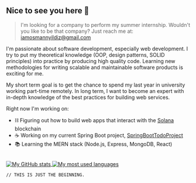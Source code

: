 ## Nice to see you here 👋


> I'm looking for a company to perform my summer internship.
> Wouldn't you like to be that company?
> Just reach me at: [iamosmannyildiz@gmail.com](mailto:iamosmannyildiz@gmail.com)


I'm passionate about software development, especially web development. I try to put my theoretical knowledge (OOP, design patterns, SOLID principles) into practice by producing high quality code. Learning new methodologies for writing scalable and maintainable software products is exciting for me.

My short term goal is to get the chance to spend my last year in university working part-time remotely. In long term, I want to become an expert with in-depth knowledge of the best practices for building web services.


Right now I'm working on:
- ⛓️ Figuring out how to build web apps that interact with the [Solana](https://solana.com) blockchain
- ☕ Working on my current Spring Boot project, [SpringBootTodoProject](https://github.com/osmannyildiz/SpringBootTodoProjectBackend)
- 📚 Learning the MERN stack (Node.js, Express, MongoDB, React)


<br>

<a href="#">
	<img src="https://github-readme-stats.vercel.app/api?username=osmannyildiz&theme=radical&hide=issues&show_icons=true&include_all_commits=true" alt="My GitHub stats" align="center">
</a>
<a href="#">
	<img src="https://github-readme-stats.vercel.app/api/top-langs?username=osmannyildiz&theme=radical&hide=html&layout=compact&langs_count=6" alt="My most used languages" align="center">
</a>


<br>

`// THIS IS JUST THE BEGINNING.`

